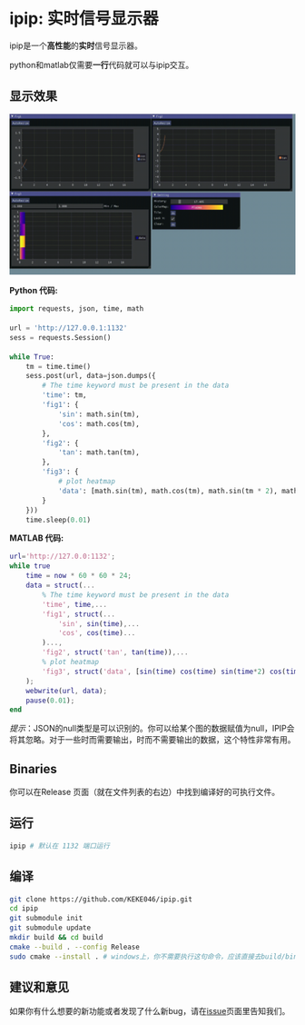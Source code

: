 # ipip: 实时信号显示器

ipip是一个**高性能**的**实时**信号显示器。

python和matlab仅需要**一行**代码就可以与ipip交互。

## 显示效果

![](ipip.gif)

**Python 代码:**

```python
import requests, json, time, math

url = 'http://127.0.0.1:1132'
sess = requests.Session()

while True:
    tm = time.time()
    sess.post(url, data=json.dumps({
        # The time keyword must be present in the data
        'time': tm,
        'fig1': {
            'sin': math.sin(tm),
            'cos': math.cos(tm),
        },
        'fig2': {
            'tan': math.tan(tm),
        },
        'fig3': {
            # plot heatmap
            'data': [math.sin(tm), math.cos(tm), math.sin(tm * 2), math.cos(tm * 2)]
        }
    }))
    time.sleep(0.01)
```

**MATLAB 代码:**

```matlab
url='http://127.0.0:1132';
while true
    time = now * 60 * 60 * 24;
    data = struct(...
        % The time keyword must be present in the data
        'time', time,...
        'fig1', struct(...
            'sin', sin(time),...
            'cos', cos(time)...
        )...,
        'fig2', struct('tan', tan(time)),...
        % plot heatmap
        'fig3', struct('data', [sin(time) cos(time) sin(time*2) cos(time*2)]),...
    );
    webwrite(url, data);
    pause(0.01);
end
```

*提示*：JSON的null类型是可以识别的。你可以给某个图的数据赋值为null，IPIP会将其忽略。对于一些时而需要输出，时而不需要输出的数据，这个特性非常有用。

## Binaries

你可以在Release 页面（就在文件列表的右边）中找到编译好的可执行文件。

## 运行

```bash
ipip # 默认在 1132 端口运行
```

## 编译

```bash
git clone https://github.com/KEKE046/ipip.git
cd ipip
git submodule init
git submodule update
mkdir build && cd build
cmake --build . --config Release
sudo cmake --install . # windows上，你不需要执行这句命令，应该直接去build/bin里找ipip.exe，
```

## 建议和意见

如果你有什么想要的新功能或者发现了什么新bug，请在[issue](https://github.com/KEKE046/ipip/issues/new)页面里告知我们。
